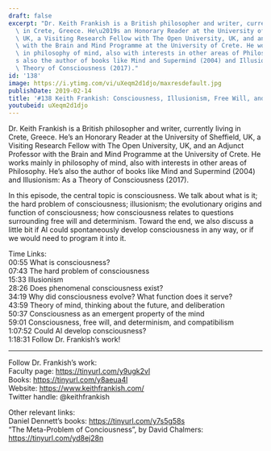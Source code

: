 ```yaml
---
draft: false
excerpt: "Dr. Keith Frankish is a British philosopher and writer, currently living\
  \ in Crete, Greece. He\u2019s an Honorary Reader at the University of Sheffield,\
  \ UK, a Visiting Research Fellow with The Open University, UK, and an Adjunct Professor\
  \ with the Brain and Mind Programme at the University of Crete. He works mainly\
  \ in philosophy of mind, also with interests in other areas of Philosophy. He\u2019\
  s also the author of books like Mind and Supermind (2004) and Illusionism: As a\
  \ Theory of Consciousness (2017)."
id: '138'
image: https://i.ytimg.com/vi/uXeqm2d1djo/maxresdefault.jpg
publishDate: 2019-02-14
title: '#138 Keith Frankish: Consciousness, Illusionism, Free Will, and AI'
youtubeid: uXeqm2d1djo
---
```

Dr. Keith Frankish is a British philosopher and writer, currently living in Crete, Greece. He’s an Honorary Reader at the University of Sheffield, UK, a Visiting Research Fellow with The Open University, UK, and an Adjunct Professor with the Brain and Mind Programme at the University of Crete. He works mainly in philosophy of mind, also with interests in other areas of Philosophy. He’s also the author of books like Mind and Supermind (2004) and Illusionism: As a Theory of Consciousness (2017).

In this episode, the central topic is consciousness. We talk about what is it; the hard problem of consciousness; illusionism; the evolutionary origins and function of consciousness; how consciousness relates to questions surrounding free will and determinism. Toward the end, we also discuss a little bit if AI could spontaneously develop consciousness in any way, or if we would need to program it into it. 

Time Links:  
00:55  What is consciousness?  
07:43  The hard problem of consciousness                               
15:33  Illusionism                
28:26  Does phenomenal consciousness exist?                
34:19  Why did consciousness evolve? What function does it serve?  
43:59  Theory of mind, thinking about the future, and deliberation         
50:37  Consciousness as an emergent property of the mind          
59:01  Consciousness, free will, and determinism, and compatibilism      
1:07:52  Could AI develop consciousness?  
1:18:31   Follow Dr. Frankish’s work!

---

Follow Dr. Frankish’s work:  
Faculty page: https://tinyurl.com/y9ugk2vl  
Books: https://tinyurl.com/y8aeua4l  
Website: https://www.keithfrankish.com/  
Twitter handle: @keithfrankish

Other relevant links:  
Daniel Dennett’s books: https://tinyurl.com/y7s5g58s  
“The Meta-Problem of Conciousness”, by David Chalmers: https://tinyurl.com/yd8ej28n
